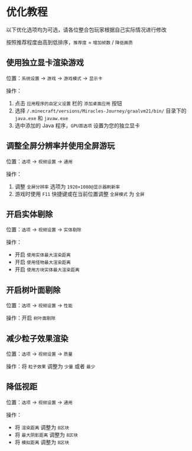 # 优化教程

以下优化选项均为可选，请各位整合包玩家根据自己实际情况进行修改

按照推荐程度由高到低排序，`推荐度` = `增加帧数` / `降低画质`

## 使用独立显卡渲染游戏

位置：`系统设置` -> `游戏` -> `游戏模式` -> `显示卡`

操作：

1. 点击 `应用程序的自定义设置` 栏的 `添加桌面应用` 按钮
2. 选择 `/.minecraft/versions/Miracles-Journey/graalvm21/bin/` 目录下的 `java.exe` 和 `javaw.exe`
3. 选中添加的 Java 程序，`GPU首选项` 设置为您的独立显卡

## 调整全屏分辨率并使用全屏游玩

位置：`选项` -> `视频设置` -> `通用`

操作：

1. 调整 `全屏分辨率` 选项为 `1920×1080@显示器刷新率`
2. 游戏时使用 `F11` 快捷键或在当前位置调整 `全屏模式` 为 `全屏`

## 开启实体剔除

位置：`选项` -> `视频设置` -> `实体剔除`

操作：

- 开启 `使用实体最大渲染距离`
- 开启 `使用怪物最大渲染距离`
- 开启 `使用方块实体最大渲染距离`

## 开启树叶面剔除

位置：`选项` -> `视频设置` -> `性能`

操作：开启 `树叶面剔除`

## 减少粒子效果渲染

位置：`选项` -> `视频设置` -> `质量`

操作：将 `粒子效果` 调整为 `少量` 或者 `最少`

## 降低视距

位置：`选项` -> `视频设置` -> `通用`

操作：

- 将 `渲染距离` 调整为 `8区块`
- 将 `最大阴影距离` 调整为 `8区块`
- 将 `模拟距离` 调整为 `8区块`
